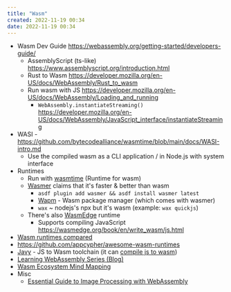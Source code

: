 ```yaml
---
title: "Wasm"
created: 2022-11-19 00:34
date: 2022-11-19 00:34
---
```


- Wasm Dev Guide https://webassembly.org/getting-started/developers-guide/
  - AssemblyScript (ts-like) https://www.assemblyscript.org/introduction.html
  - Rust to Wasm https://developer.mozilla.org/en-US/docs/WebAssembly/Rust_to_wasm
  - Run wasm with JS https://developer.mozilla.org/en-US/docs/WebAssembly/Loading_and_running
    - `WebAssembly.instantiateStreaming()` https://developer.mozilla.org/en-US/docs/WebAssembly/JavaScript_interface/instantiateStreaming
- WASI - https://github.com/bytecodealliance/wasmtime/blob/main/docs/WASI-intro.md
  - Use the compiled wasm as a CLI application / in Node.js with system interface
- Runtimes
  - Run with [wasmtime](https://wasmtime.dev) (Runtime for wasm)
  - [Wasmer](https://wasmer.io/wasmer-vs-wasmtime) claims that it's faster & better than wasm
    - `asdf plugin add wasmer && asdf install wasmer latest`
    - [Wapm](https://wapm.io) - Wasm package manager (which comes with wasmer)
    - `wax` ~ nodejs's npx but it's wasm (example: `wax quickjs`)
  - There's also [WasmEdge](https://github.com/WasmEdge/WasmEdge) runtime
    - Supports compiling JavaScript https://wasmedge.org/book/en/write_wasm/js.html
- [Wasm runtimes compared](https://blog.logrocket.com/webassembly-runtimes-compared)
- https://github.com/appcypher/awesome-wasm-runtimes
- [Javy](https://github.com/Shopify/javy) - JS to Wasm toolchain (it can [compile js to wasm](https://github.com/Shopify/javy#compiling-to-webassembly))
- [Learning WebAssembly Series (Blog)](https://blog.ttulka.com/learning-webassembly-series/?ref=hackernoon.com)
- [Wasm Ecosystem Mind Mapping](https://coggle.it/diagram/YgSRKkMks4i53-Ps/t/webassembly-icon-wasm-webassembly)
- Misc
    - [Essential Guide to Image Processing with WebAssembly](https://hackernoon.com/essential-guide-to-image-processing-with-webassembly-q11u33hq)